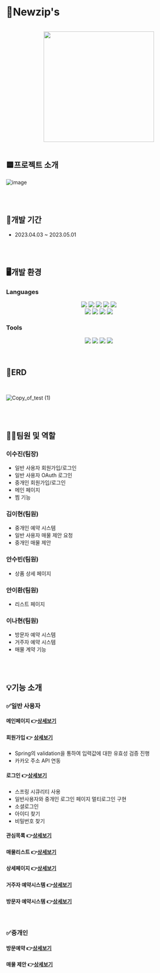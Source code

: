 # 🏡Newzip's

<br/>

<div align="center">
	<img width="300" src="https://github.com/suzlnlng/Newzips/assets/87789249/d9f40cc3-534c-459b-bf2a-5f5058573165" />
</div>

<br/>

## 🟦프로젝트 소개
![image](https://github.com/suzlnlng/Newzips/assets/87789249/80b385c2-1be0-47db-b199-373eb1daf9a8)

<br/>
<br/>

## 📅개발 기간
- 2023.04.03 ~ 2023.05.01

<br/>
<br/>

## 🖥️개발 환경

### Languages
<div align="center">
	<img src="https://img.shields.io/badge/Java-007396?style=flat&logo=Java&logoColor=white" />
  <img src="https://img.shields.io/badge/Spring Boot-6DB33F?style=flat&logo=Spring Boot&logoColor=white" />
  	<img src="https://img.shields.io/badge/Oracle-F80000?style=flat&logo=Oracle&logoColor=white" />
  <img src="https://img.shields.io/badge/JavaScript-F7DF1E?style=flat&logo=JavaScript&logoColor=white" />
<img src="https://img.shields.io/badge/jQuery-0769AD?style=flat&logo=jQuery&logoColor=white" />
</div>
<div align="center">
	<img src="https://img.shields.io/badge/HTML5-E34F26?style=flat&logo=HTML5&logoColor=white" />
	<img src="https://img.shields.io/badge/CSS3-1572B6?style=flat&logo=CSS3&logoColor=white" />
	<img src="https://img.shields.io/badge/Thymeleaf-005F0F?style=flat&logo=Thymeleaf&logoColor=white" />
  <img src="https://img.shields.io/badge/Bootstrap-7952B3?style=flat&logo=Bootstrap&logoColor=white" />
</div>

### Tools
<div align="center">
    <img src="https://img.shields.io/badge/Eclipse IDE-2C2255?style=flat&logo=Eclipse IDE&logoColor=white" />
	<img src="https://img.shields.io/badge/Apache Tomcat-F8DC75?style=flat&logo=Apache Tomcat&logoColor=white" />
  	<img src="https://img.shields.io/badge/Visual Studio Code-007ACC?style=flat&logo=Visual Studio Code&logoColor=white" />
  <img src="https://img.shields.io/badge/Github-181717?style=flat&logo=Github&logoColor=white" />
 </div>
 
 <br/>
 <br/>

## 📑ERD

<br/>

![Copy_of_test (1)](https://github.com/suzlnlng/Newzips/assets/87789249/be416e8a-da60-48c0-b43a-51227022dd03)

<br/>
<br/>

## 💁‍♀️팀원 및 역할

  ### 이수진(팀장)
- 일반 사용자 회원가입/로그인
- 일반 사용자 OAuth 로그인
- 중개인 회원가입/로그인
- 메인 페이지
- 찜 기능

### 김이현(팀원)
- 중개인 예약 시스템
- 일반 사용자 매물 제안 요청
- 중개인 매물 제안


### 안수빈(팀원)
- 상품 상세 페이지


### 안이환(팀원)
- 리스트 페이지


### 이나현(팀원)
- 방문자 예약 시스템
- 거주자 예약 시스템
- 매물 계약 기능

<br/>
<br/>

## 💡기능 소개

### ✅일반 사용자

#### 메인페이지 👉[상세보기](https://github.com/suzlnlng/Newzips/wiki/메인)

#### 회원가입 👉 [상세보기](https://github.com/suzlnlng/Newzips/wiki/회원가입)
- Spring의 validation을 통하여 입력값에 대한 유효성 검증 진행
- 카카오 주소 API 연동

#### 로그인 👉[상세보기](https://github.com/suzlnlng/Newzips/wiki/로그인)
- 스프링 시큐리티 사용
- 일반사용자와 중개인 로그인 페이지 멀티로그인 구현
- 소셜로그인
- 아이디 찾기
- 비밀번호 찾기

#### 관심목록 👉[상세보기](https://github.com/suzlnlng/Newzips/wiki/관심목록)

#### 매물리스트 👉[상세보기](https://github.com/suzlnlng/Newzips/wiki/매물리스트)

#### 상세페이지 👉[상세보기](https://github.com/suzlnlng/Newzips/wiki/상세페이지)

#### 거주자 예약시스템 👉[상세보기](https://github.com/suzlnlng/Newzips/wiki/거주자예약시스템)

#### 방문자 예약시스템 👉[상세보기](https://github.com/suzlnlng/Newzips/wiki/방문자예약시스템)

<br/>

### ✅중개인

#### 방문예약 👉[상세보기](https://github.com/suzlnlng/Newzips/wiki/방문자예약)

#### 매물 제안 👉[상세보기](https://github.com/suzlnlng/Newzips/wiki/매물제안)


